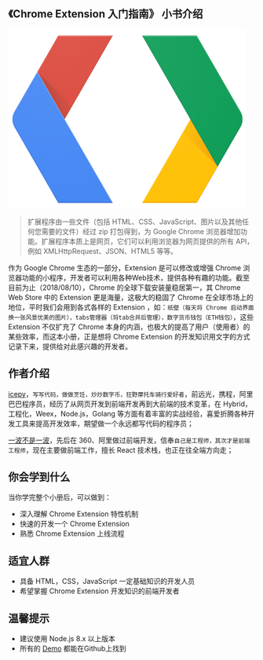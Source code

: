 ## 《Chrome Extension 入门指南》 小书介绍

![](./images/logo_google_developers.png)

> 扩展程序由一些文件（包括 HTML、CSS、JavaScript、图片以及其他任何您需要的文件）经过 zip 打包得到，为 Google Chrome 浏览器增加功能。扩展程序本质上是网页，它们可以利用浏览器为网页提供的所有 API，例如 XMLHttpRequest、JSON、HTML5 等等。

作为 Google Chrome 生态的一部分，Extension 是可以修改或增强 Chrome 浏览器功能的小程序，开发者可以利用各种Web技术，提供各种有趣的功能。截至目前为止（2018/08/10），Chrome 的全球下载安装量稳居第一，其 Chrome Web Store 中的 Extension 更是海量，这极大的稳固了 Chrome 在全球市场上的地位，平时我们会用到各式各样的 Extension ，如：`纸壁（每天将 Chrome 启动界面换一张风景优美的图片），tabs管理器（将tab合并后管理），数字货币钱包（ETH钱包）`，这些 Extension 不仅扩充了 Chrome 本身的内涵，也极大的提高了用户（使用者）的某些效率，而这本小册，正是想将 Chrome Extension 的开发知识用文字的方式记录下来，提供给对此感兴趣的开发者。

## 作者介绍

[icepy](https://github.com/icepy)，`写写代码，做做烹饪，炒炒数字币，狂野摩托车骑行爱好者`，前远光，携程，阿里巴巴程序员，经历了从网页开发到前端开发再到大前端的技术变革，在 Hybrid，工程化，Weex，Node.js，Golang 等方面有着丰富的实战经验，喜爱折腾各种开发工具来提高开发效率，期望做一个永远都写代码的程序员；

[一波不是一波](https://github.com/riskers)，先后在 360、阿里做过前端开发，信奉`自己是工程师，其次才是前端工程师`，现在主要做前端工作，擅长 React 技术栈，也正在往全端方向走；

## 你会学到什么

当你学完整个小册后，可以做到：

- 深入理解 Chrome Extension 特性机制
- 快速的开发一个 Chrome Extension
- 熟悉 Chrome Extension 上线流程

## 适宜人群

- 具备 HTML，CSS，JavaScript 一定基础知识的开发人员
- 希望掌握 Chrome Extension 开发知识的前端开发者

## 温馨提示

- 建议使用 Node.js 8.x 以上版本
- 所有的 [Demo](https://github.com/welearnmore/chrome-extension-demos) 都能在Github上找到